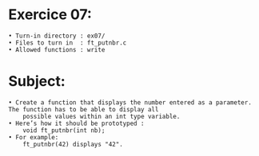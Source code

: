 # Exercice 07:
	• Turn-in directory : ex07/
	• Files to turn in  : ft_putnbr.c
	• Allowed functions : write
# Subject:
	• Create a function that displays the number entered as a parameter. The function has to be able to display all
		possible values within an int type variable.
	• Here’s how it should be prototyped :
		void ft_putnbr(int nb);
	• For example:
		ft_putnbr(42) displays "42".
